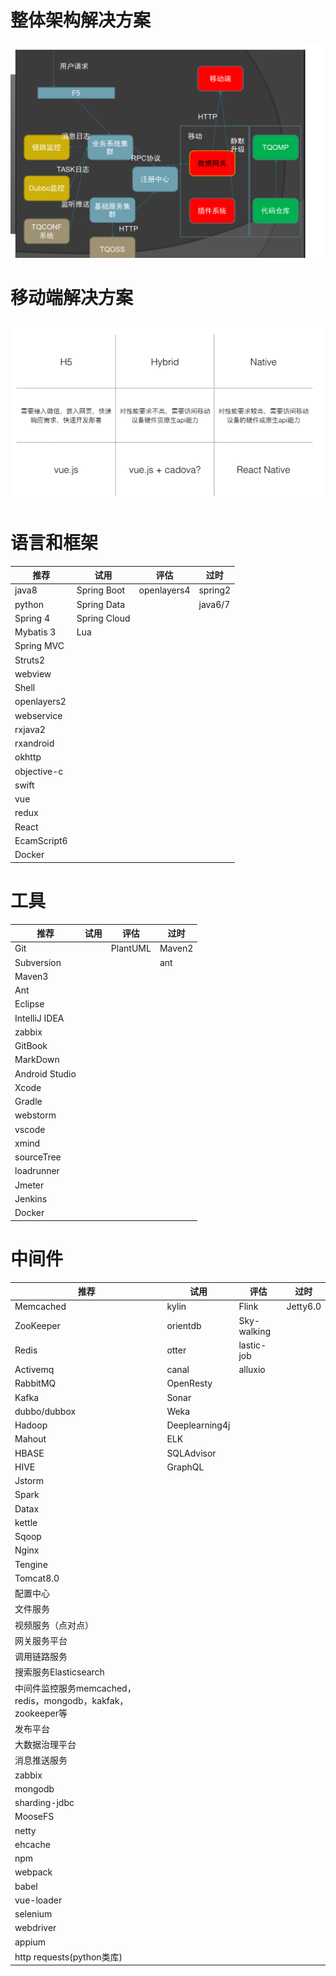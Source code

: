 # 整体架构解决方案
![](/assets/jsz.png)


# 移动端解决方案
![](/assets/solution.png)

# 语言和框架

|推荐    |试用        | 评估| 过时|
|--------|------------|-----|-----|
|java8        |  Spring Boot   |openlayers4|spring2|
|python       |  Spring Data   |           |java6/7|
|Spring 4     |  Spring Cloud  |           ||
|Mybatis 3    |  Lua           |           ||
|Spring MVC   |                |           ||
|Struts2      |                |           ||
|webview      |                |           ||
|Shell        |                |           ||
|openlayers2  |                |           ||
|webservice   |                |           ||
|rxjava2      |                |           ||
|rxandroid    |                |           ||
|okhttp       |                |           ||
|objective-c  |                |           ||
|swift        |                |           ||
|vue          |                |           ||
|redux        |                |           ||
|React        |                |           ||
|EcamScript6  |                |           ||
|Docker       |                |           |||







# 工具

|推荐    |试用        | 评估| 过时|
|--------|------------|-----|-----|
|Git            |     |PlantUML|Maven2|
|Subversion     |     |        |ant|
|Maven3         |     |        ||
|Ant            |     |        ||
|Eclipse        |     |        ||
|IntelliJ IDEA  |     |        ||
|zabbix         |     |        ||
|GitBook        |     |        ||
|MarkDown       |     |        ||
|Android Studio |     |        ||
|Xcode          |     |        ||
|Gradle         |     |        ||
|webstorm       |     |        ||
|vscode         |     |        ||
|xmind          |     |        ||
|sourceTree     |     |        ||
|loadrunner     |     |        ||
|Jmeter         |     |        ||
|Jenkins        |     |        ||
|Docker         |     |        |||






# 中间件

|推荐    |试用        | 评估| 过时|
|--------|------------|-----|-----|
|Memcached|kylin|Flink|Jetty6.0|
|ZooKeeper|orientdb|Sky-walking||
|Redis|otter|lastic-job||
|Activemq|canal|alluxio||
|RabbitMQ|OpenResty|||
|Kafka|Sonar|||
|dubbo/dubbox|Weka|||
|Hadoop|Deeplearning4j|||
|Mahout|ELK|||
|HBASE|SQLAdvisor|||
|HIVE|GraphQL|||
|Jstorm||||
|Spark||||
|Datax||||
|kettle||||
|Sqoop||||
|Nginx||||
|Tengine||||
|Tomcat8.0||||
|配置中心||||
|文件服务||||
|视频服务（点对点）||||
|网关服务平台||||
|调用链路服务||||
|搜索服务Elasticsearch||||
|中间件监控服务memcached，redis，mongodb，kakfak，zookeeper等||||
|发布平台||||
|大数据治理平台||||
|消息推送服务||||
|zabbix||||
|mongodb||||
|sharding-jdbc||||
|MooseFS||||
|netty||||
|ehcache||||
|npm||||
|webpack||||
|babel||||
|vue-loader||||
|selenium||||
|webdriver||||
|appium||||
|http requests(python类库)|||||







